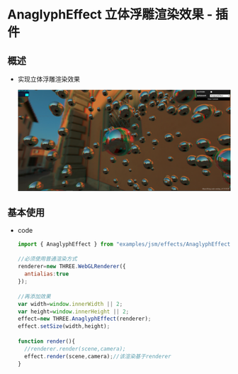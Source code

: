 # AnaglyphEffect 立体浮雕渲染效果 - 插件

## 概述

+ 实现立体浮雕渲染效果

  ![alt text](images/AnaglyphEffect.png)

## 基本使用

+ code

  ```js
  import { AnaglyphEffect } from "examples/jsm/effects/AnaglyphEffect.js"

  //必须使用普通渲染方式
  renderer=new THREE.WebGLRenderer({
    antialias:true
  });

  //再添加效果
  var width=window.innerWidth || 2;
  var height=window.innerHeight || 2;
  effect=new THREE.AnaglyphEffect(renderer);
  effect.setSize(width,height);

  function render(){
    //renderer.render(scene,camera);
    effect.render(scene,camera);//该渲染基于renderer
  }
  ```
